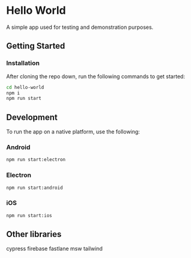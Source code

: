 # Hello World

A simple app used for testing and demonstration purposes.

## Getting Started

### Installation

After cloning the repo down, run the following commands to get started:

```bash
cd hello-world
npm i
npm run start
```

## Development

To run the app on a native platform, use the following:

### Android

```bash
npm run start:electron
```

### Electron

```bash
npm run start:android
```

### iOS 

```bash
npm run start:ios
```

## Other libraries

cypress
firebase
fastlane
msw
tailwind
